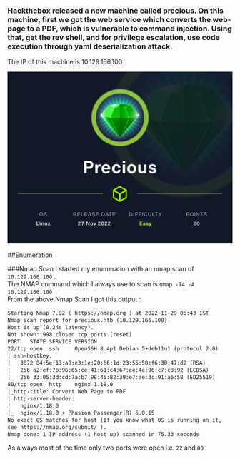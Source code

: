 ### Hackthebox released a new machine called precious. On this machine, first we got the web service which converts the web-page to a PDF, which is vulnerable to command injection. Using that, get the rev shell, and for privilege escalation, use code execution through yaml deserialization attack. <br>

The IP of this machine is 10.129.166.100 <br>
<p align="center">
	<img src="Images/Precious.png" alt="Logo">
</p>
##Enumeration

###Nmap Scan
I started my enumeration with an nmap scan of `10.129.166.100` . <br> 
The NMAP command which I always use to scan is `nmap -T4 -A 10.129.166.100` <br>
From the above Nmap Scan I got this output :
```text
Starting Nmap 7.92 ( https://nmap.org ) at 2022-11-29 06:43 IST
Nmap scan report for precious.htb (10.129.166.100)
Host is up (0.24s latency).
Not shown: 998 closed tcp ports (reset)
PORT   STATE SERVICE VERSION
22/tcp open  ssh     OpenSSH 8.4p1 Debian 5+deb11u1 (protocol 2.0)
| ssh-hostkey: 
|   3072 84:5e:13:a8:e3:1e:20:66:1d:23:55:50:f6:30:47:d2 (RSA)
|   256 a2:ef:7b:96:65:ce:41:61:c4:67:ee:4e:96:c7:c8:92 (ECDSA)
|_  256 33:05:3d:cd:7a:b7:98:45:82:39:e7:ae:3c:91:a6:58 (ED25519)
80/tcp open  http    nginx 1.18.0
|_http-title: Convert Web Page to PDF
| http-server-header: 
|   nginx/1.18.0
|_  nginx/1.18.0 + Phusion Passenger(R) 6.0.15
No exact OS matches for host (If you know what OS is running on it, see https://nmap.org/submit/ ).
Nmap done: 1 IP address (1 host up) scanned in 75.33 seconds

```
As always most of the time only two ports were open i.e. `22` and `80`
<br>

